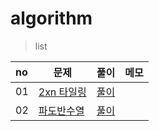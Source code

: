 # algorithm

> list
<!--
|02|[각도기]()|[풀이]()||
-->
|no|문제|풀이|메모|
|:---|---|---|---|
|01|[2xn 타일링](https://www.acmicpc.net/problem/11726)|[풀이](https://github.com/wan0911/algorithm-study/blob/main/DP/2Xn%20%ED%83%80%EC%9D%BC%EB%A7%81.py)||
|02|[파도반수열](https://www.acmicpc.net/problem/9461)|[풀이](https://github.com/wan0911/algorithm-study/blob/main/DP/%ED%8C%8C%EB%8F%84%EB%B0%98%EC%88%98%EC%97%B4.py)||
